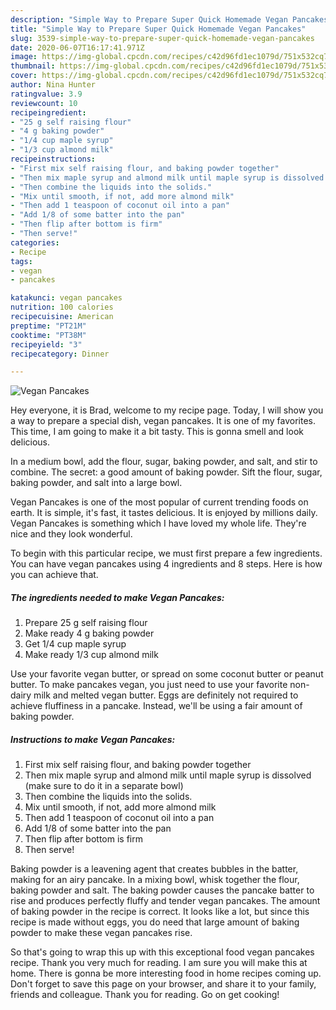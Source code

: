 ```yaml
---
description: "Simple Way to Prepare Super Quick Homemade Vegan Pancakes"
title: "Simple Way to Prepare Super Quick Homemade Vegan Pancakes"
slug: 3539-simple-way-to-prepare-super-quick-homemade-vegan-pancakes
date: 2020-06-07T16:17:41.971Z
image: https://img-global.cpcdn.com/recipes/c42d96fd1ec1079d/751x532cq70/vegan-pancakes-recipe-main-photo.jpg
thumbnail: https://img-global.cpcdn.com/recipes/c42d96fd1ec1079d/751x532cq70/vegan-pancakes-recipe-main-photo.jpg
cover: https://img-global.cpcdn.com/recipes/c42d96fd1ec1079d/751x532cq70/vegan-pancakes-recipe-main-photo.jpg
author: Nina Hunter
ratingvalue: 3.9
reviewcount: 10
recipeingredient:
- "25 g self raising flour"
- "4 g baking powder"
- "1/4 cup maple syrup"
- "1/3 cup almond milk"
recipeinstructions:
- "First mix self raising flour, and baking powder together"
- "Then mix maple syrup and almond milk until maple syrup is dissolved (make sure to do it in a separate bowl)"
- "Then combine the liquids into the solids."
- "Mix until smooth, if not, add more almond milk"
- "Then add 1 teaspoon of coconut oil into a pan"
- "Add 1/8 of some batter into the pan"
- "Then flip after bottom is firm"
- "Then serve!"
categories:
- Recipe
tags:
- vegan
- pancakes

katakunci: vegan pancakes 
nutrition: 100 calories
recipecuisine: American
preptime: "PT21M"
cooktime: "PT38M"
recipeyield: "3"
recipecategory: Dinner

---
```



![Vegan Pancakes](https://img-global.cpcdn.com/recipes/c42d96fd1ec1079d/751x532cq70/vegan-pancakes-recipe-main-photo.jpg)

Hey everyone, it is Brad, welcome to my recipe page. Today, I will show you a way to prepare a special dish, vegan pancakes. It is one of my favorites. This time, I am going to make it a bit tasty. This is gonna smell and look delicious.

In a medium bowl, add the flour, sugar, baking powder, and salt, and stir to combine. The secret: a good amount of baking powder. Sift the flour, sugar, baking powder, and salt into a large bowl.

Vegan Pancakes is one of the most popular of current trending foods on earth. It is simple, it's fast, it tastes delicious. It is enjoyed by millions daily. Vegan Pancakes is something which I have loved my whole life. They're nice and they look wonderful.


To begin with this particular recipe, we must first prepare a few ingredients. You can have vegan pancakes using 4 ingredients and 8 steps. Here is how you can achieve that.

<!--inarticleads1-->

##### The ingredients needed to make Vegan Pancakes:

1. Prepare 25 g self raising flour
1. Make ready 4 g baking powder
1. Get 1/4 cup maple syrup
1. Make ready 1/3 cup almond milk


Use your favorite vegan butter, or spread on some coconut butter or peanut butter. To make pancakes vegan, you just need to use your favorite non-dairy milk and melted vegan butter. Eggs are definitely not required to achieve fluffiness in a pancake. Instead, we&#39;ll be using a fair amount of baking powder. 

<!--inarticleads2-->

##### Instructions to make Vegan Pancakes:

1. First mix self raising flour, and baking powder together
1. Then mix maple syrup and almond milk until maple syrup is dissolved (make sure to do it in a separate bowl)
1. Then combine the liquids into the solids.
1. Mix until smooth, if not, add more almond milk
1. Then add 1 teaspoon of coconut oil into a pan
1. Add 1/8 of some batter into the pan
1. Then flip after bottom is firm
1. Then serve!


Baking powder is a leavening agent that creates bubbles in the batter, making for an airy pancake. In a mixing bowl, whisk together the flour, baking powder and salt. The baking powder causes the pancake batter to rise and produces perfectly fluffy and tender vegan pancakes. The amount of baking powder in the recipe is correct. It looks like a lot, but since this recipe is made without eggs, you do need that large amount of baking powder to make these vegan pancakes rise. 

So that's going to wrap this up with this exceptional food vegan pancakes recipe. Thank you very much for reading. I am sure you will make this at home. There is gonna be more interesting food in home recipes coming up. Don't forget to save this page on your browser, and share it to your family, friends and colleague. Thank you for reading. Go on get cooking!
